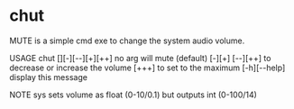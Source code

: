 # chut
MUTE is a simple cmd exe to change the system audio volume.

USAGE chut [][-][--][+][++]
      no arg will mute (default)
      [-][+] [--][++] to decrease or increase the volume
      [+++] to set to the maximum
      [-h][--help] display this message

NOTE sys sets volume as float (0-10/0.1) but outputs int (0-100/14)
